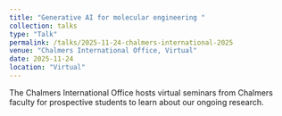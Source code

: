 ```yaml
---
title: "Generative AI for molecular engineering "
collection: talks
type: "Talk"
permalink: /talks/2025-11-24-chalmers-international-2025
venue: "Chalmers International Office, Virtual"
date: 2025-11-24
location: "Virtual"
---
```


The Chalmers International Office hosts virtual seminars from Chalmers faculty for prospective students to learn about our ongoing research.
